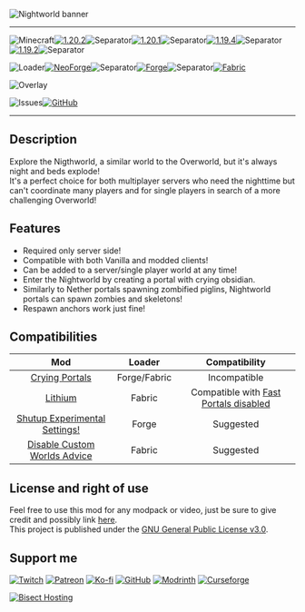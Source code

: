 ![Nightworld banner](https://raw.githubusercontent.com/Nyphet/mod-fancy-assets/main/nightworld/banner.png)

---
![Minecraft](https://raw.githubusercontent.com/Nyphet/mod-fancy-assets/main/minecraft/minecraft.svg)[![1.20.2](https://raw.githubusercontent.com/Nyphet/mod-fancy-assets/main/minecraft/1-20-2.svg)](https://modrinth.com/mod/nightworld/versions?g=1.20.2)![Separator](https://raw.githubusercontent.com/Nyphet/mod-fancy-assets/main/separator.svg)[![1.20.1](https://raw.githubusercontent.com/Nyphet/mod-fancy-assets/main/minecraft/1-20-1.svg)](https://modrinth.com/mod/nightworld/versions?g=1.20.1)![Separator](https://raw.githubusercontent.com/Nyphet/mod-fancy-assets/main/separator.svg)[![1.19.4](https://raw.githubusercontent.com/Nyphet/mod-fancy-assets/main/minecraft/1-19-4.svg)](https://modrinth.com/mod/nightworld/versions?g=1.19.4)![Separator](https://raw.githubusercontent.com/Nyphet/mod-fancy-assets/main/separator.svg)[![1.19.2](https://raw.githubusercontent.com/Nyphet/mod-fancy-assets/main/minecraft/1-19-2.svg)](https://modrinth.com/mod/nightworld/versions?g=1.19.2)![Separator](https://raw.githubusercontent.com/Nyphet/mod-fancy-assets/main/separator.svg)

![Loader](https://raw.githubusercontent.com/Nyphet/mod-fancy-assets/main/loader/loader.svg)[![NeoForge](https://raw.githubusercontent.com/Nyphet/mod-fancy-assets/main/loader/neoforge.svg)](https://modrinth.com/mod/nightworld/versions?l=neoforge)![Separator](https://raw.githubusercontent.com/Nyphet/mod-fancy-assets/main/separator.svg)[![Forge](https://raw.githubusercontent.com/Nyphet/mod-fancy-assets/main/loader/forge.svg)](https://modrinth.com/mod/nightworld/versions?l=forge)![Separator](https://raw.githubusercontent.com/Nyphet/mod-fancy-assets/main/separator.svg)[![Fabric](https://raw.githubusercontent.com/Nyphet/mod-fancy-assets/main/loader/fabric.svg)](https://modrinth.com/mod/nightworld/versions?l=fabric)

![Overlay](https://raw.githubusercontent.com/Nyphet/mod-fancy-assets/main/side/server.svg)

![Issues](https://raw.githubusercontent.com/Nyphet/mod-fancy-assets/main/github/issues.svg)[![GitHub](https://raw.githubusercontent.com/Nyphet/mod-fancy-assets/main/github/github.svg)](https://github.com/Nyphet/nightworld/issues)

---
## **Description**
Explore the Nigthworld, a similar world to the Overworld, but it's always night and beds explode!  
It's a perfect choice for both multiplayer servers who need the nighttime but can't coordinate many players and for single players in search of a more challenging Overworld!

## **Features**
- Required only server side!  
- Compatible with both Vanilla and modded clients!  
- Can be added to a server/single player world at any time!  
- Enter the Nightworld by creating a portal with crying obsidian.  
- Similarly to Nether portals spawning zombified piglins, Nightworld portals can spawn zombies and skeletons!  
- Respawn anchors work just fine!  

## **Compatibilities**
| Mod | Loader | Compatibility |
| :-: | :----: | :---------: |
| [Crying Portals](https://www.curseforge.com/minecraft/mc-mods/crying-portals) | Forge/Fabric | Incompatible |
| [Lithium](https://modrinth.com/mod/lithium) | Fabric | Compatible with [Fast Portals disabled](https://github.com/CaffeineMC/lithium-fabric/blob/develop/lithium-mixin-config.md#mixinaipoifast_portals) |
| [Shutup Experimental Settings!](https://www.curseforge.com/minecraft/mc-mods/shutup-experimental-settings) | Forge | Suggested |
| [Disable Custom Worlds Advice](https://www.curseforge.com/minecraft/mc-mods/fabric-disable-custom-worlds-advice) | Fabric | Suggested |

## **License and right of use**
Feel free to use this mod for any modpack or video, just be sure to give credit and possibly link [here](https://github.com/Nyphet/nightworld#readme).  
This project is published under the [GNU General Public License v3.0](https://github.com/Nyphet/nightworld/blob/master/LICENSE).

## **Support me**
[![Twitch](https://raw.githubusercontent.com/Nyphet/mod-fancy-assets/main/twitch/twitch64.png "Twitch")](https://www.twitch.tv/crystal_spider_)
[![Patreon](https://raw.githubusercontent.com/Nyphet/mod-fancy-assets/main/patreon/patreon64.png "Patreon")](https://www.patreon.com/crystalspider)
[![Ko-fi](https://raw.githubusercontent.com/Nyphet/mod-fancy-assets/main/kofi/kofi64.png "Ko-fi")](https://ko-fi.com/crystalspider)
[![GitHub](https://raw.githubusercontent.com/Nyphet/mod-fancy-assets/main/github/github64.png "My other projects")](https://github.com/Nyphet)
[![Modrinth](https://raw.githubusercontent.com/Nyphet/mod-fancy-assets/main/modrinth/modrinth64.png "Modrinth")](https://modrinth.com/user/Nyphet)
[![Curseforge](https://raw.githubusercontent.com/Nyphet/mod-fancy-assets/main/curseforge/curseforge64.png "Curseforge")](https://www.curseforge.com/members/crystal_spider_/projects)

[![Bisect Hosting](https://www.bisecthosting.com/partners/custom-banners/d559b544-474c-4109-b861-1b2e6ca6026a.webp "Bisect Hosting")](https://bisecthosting.com/crystalspider)
